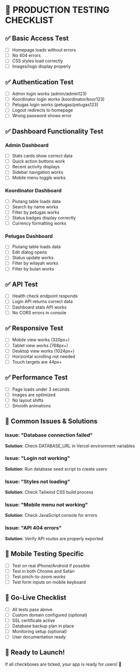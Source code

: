 # 🧪 PRODUCTION TESTING CHECKLIST

## ✅ Basic Access Test
- [ ] Homepage loads without errors
- [ ] No 404 errors
- [ ] CSS styles load correctly
- [ ] Images/logo display properly

## ✅ Authentication Test
- [ ] Admin login works (admin/admin123)
- [ ] Koordinator login works (koordinator/koor123)
- [ ] Petugas login works (petugas/petugas123)
- [ ] Logout redirects to homepage
- [ ] Wrong password shows error

## ✅ Dashboard Functionality Test

### Admin Dashboard
- [ ] Stats cards show correct data
- [ ] Quick action buttons work
- [ ] Recent activity displays
- [ ] Sidebar navigation works
- [ ] Mobile menu toggle works

### Koordinator Dashboard
- [ ] Piutang table loads data
- [ ] Search by name works
- [ ] Filter by petugas works
- [ ] Status badges display correctly
- [ ] Currency formatting works

### Petugas Dashboard
- [ ] Piutang table loads data
- [ ] Edit dialog opens
- [ ] Status update works
- [ ] Filter by wilayah works
- [ ] Filter by bulan works

## ✅ API Test
- [ ] Health check endpoint responds
- [ ] Login API returns correct data
- [ ] Dashboard stats API works
- [ ] No CORS errors in console

## ✅ Responsive Test
- [ ] Mobile view works (320px+)
- [ ] Tablet view works (768px+)
- [ ] Desktop view works (1024px+)
- [ ] Horizontal scrolling not needed
- [ ] Touch targets are 44px+

## ✅ Performance Test
- [ ] Page loads under 3 seconds
- [ ] Images are optimized
- [ ] No layout shifts
- [ ] Smooth animations

## 🔧 Common Issues & Solutions

### Issue: "Database connection failed"
**Solution**: Check DATABASE_URL in Vercel environment variables

### Issue: "Login not working"
**Solution**: Run database seed script to create users

### Issue: "Styles not loading"
**Solution**: Check Tailwind CSS build process

### Issue: "Mobile menu not working"
**Solution**: Check JavaScript console for errors

### Issue: "API 404 errors"
**Solution**: Verify API routes are properly exported

## 📱 Mobile Testing Specific
- [ ] Test on real iPhone/Android if possible
- [ ] Test in both Chrome and Safari
- [ ] Test pinch-to-zoom works
- [ ] Test form inputs on mobile keyboard

## 🚀 Go-Live Checklist
- [ ] All tests pass above
- [ ] Custom domain configured (optional)
- [ ] SSL certificate active
- [ ] Database backup plan in place
- [ ] Monitoring setup (optional)
- [ ] User documentation ready

## 🎉 Ready to Launch!
If all checkboxes are ticked, your app is ready for users! 🚀
